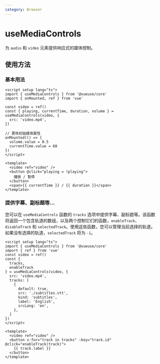 ```yaml
---
category: Browser
---
```


# useMediaControls

为 `audio` 和 `video` 元素提供响应式的媒体控制。

## 使用方法

### 基本用法

```vue
<script setup lang="ts">
import { useMediaControls } from '@vueuse/core'
import { onMounted, ref } from 'vue'

const video = ref()
const { playing, currentTime, duration, volume } = useMediaControls(video, {
  src: 'video.mp4',
})

// 更改初始媒体属性
onMounted(() => {
  volume.value = 0.5
  currentTime.value = 60
})
</script>

<template>
  <video ref="video" />
  <button @click="playing = !playing">
    播放 / 暂停
  </button>
  <span>{{ currentTime }} / {{ duration }}</span>
</template>
```

### 提供字幕、副标题等...

您可以在 `useMediaControls` 函数的 `tracks` 选项中提供字幕、副标题等。该函数将返回一个包含轨道的数组，以及两个控制它们的函数，`enableTrack`、`disableTrack` 和 `selectedTrack`。使用这些函数，您可以管理当前选择的轨道。如果没有选择的轨道，`selectedTrack` 将为 `-1`。

```vue
<script setup lang="ts">
import { useMediaControls } from '@vueuse/core'
import { ref } from 'vue'
const video = ref()
const {
  tracks,
  enableTrack
} = useMediaControls(video, {
  src: 'video.mp4',
  tracks: [
    {
      default: true,
      src: './subtitles.vtt',
      kind: 'subtitles',
      label: 'English',
      srcLang: 'en',
    },
  ]
})
</script>

<template>
  <video ref="video" />
  <button v-for="track in tracks" :key="track.id" @click="enableTrack(track)">
    {{ track.label }}
  </button>
</template>
```
